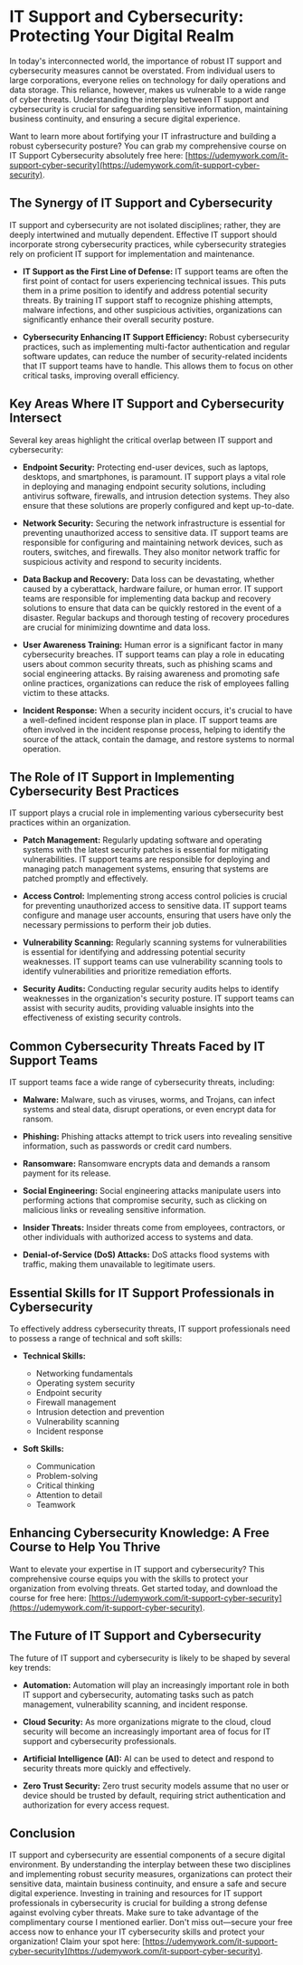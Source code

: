 # IT Support and Cybersecurity: Protecting Your Digital Realm

In today's interconnected world, the importance of robust IT support and cybersecurity measures cannot be overstated. From individual users to large corporations, everyone relies on technology for daily operations and data storage. This reliance, however, makes us vulnerable to a wide range of cyber threats. Understanding the interplay between IT support and cybersecurity is crucial for safeguarding sensitive information, maintaining business continuity, and ensuring a secure digital experience.

Want to learn more about fortifying your IT infrastructure and building a robust cybersecurity posture? You can grab my comprehensive course on IT Support Cybersecurity absolutely free here: [https://udemywork.com/it-support-cyber-security](https://udemywork.com/it-support-cyber-security).

## The Synergy of IT Support and Cybersecurity

IT support and cybersecurity are not isolated disciplines; rather, they are deeply intertwined and mutually dependent. Effective IT support should incorporate strong cybersecurity practices, while cybersecurity strategies rely on proficient IT support for implementation and maintenance.

*   **IT Support as the First Line of Defense:** IT support teams are often the first point of contact for users experiencing technical issues. This puts them in a prime position to identify and address potential security threats. By training IT support staff to recognize phishing attempts, malware infections, and other suspicious activities, organizations can significantly enhance their overall security posture.

*   **Cybersecurity Enhancing IT Support Efficiency:** Robust cybersecurity practices, such as implementing multi-factor authentication and regular software updates, can reduce the number of security-related incidents that IT support teams have to handle. This allows them to focus on other critical tasks, improving overall efficiency.

## Key Areas Where IT Support and Cybersecurity Intersect

Several key areas highlight the critical overlap between IT support and cybersecurity:

*   **Endpoint Security:** Protecting end-user devices, such as laptops, desktops, and smartphones, is paramount. IT support plays a vital role in deploying and managing endpoint security solutions, including antivirus software, firewalls, and intrusion detection systems. They also ensure that these solutions are properly configured and kept up-to-date.

*   **Network Security:** Securing the network infrastructure is essential for preventing unauthorized access to sensitive data. IT support teams are responsible for configuring and maintaining network devices, such as routers, switches, and firewalls. They also monitor network traffic for suspicious activity and respond to security incidents.

*   **Data Backup and Recovery:** Data loss can be devastating, whether caused by a cyberattack, hardware failure, or human error. IT support teams are responsible for implementing data backup and recovery solutions to ensure that data can be quickly restored in the event of a disaster. Regular backups and thorough testing of recovery procedures are crucial for minimizing downtime and data loss.

*   **User Awareness Training:** Human error is a significant factor in many cybersecurity breaches. IT support teams can play a role in educating users about common security threats, such as phishing scams and social engineering attacks. By raising awareness and promoting safe online practices, organizations can reduce the risk of employees falling victim to these attacks.

*   **Incident Response:** When a security incident occurs, it's crucial to have a well-defined incident response plan in place. IT support teams are often involved in the incident response process, helping to identify the source of the attack, contain the damage, and restore systems to normal operation.

## The Role of IT Support in Implementing Cybersecurity Best Practices

IT support plays a crucial role in implementing various cybersecurity best practices within an organization.

*   **Patch Management:** Regularly updating software and operating systems with the latest security patches is essential for mitigating vulnerabilities. IT support teams are responsible for deploying and managing patch management systems, ensuring that systems are patched promptly and effectively.

*   **Access Control:** Implementing strong access control policies is crucial for preventing unauthorized access to sensitive data. IT support teams configure and manage user accounts, ensuring that users have only the necessary permissions to perform their job duties.

*   **Vulnerability Scanning:** Regularly scanning systems for vulnerabilities is essential for identifying and addressing potential security weaknesses. IT support teams can use vulnerability scanning tools to identify vulnerabilities and prioritize remediation efforts.

*   **Security Audits:** Conducting regular security audits helps to identify weaknesses in the organization's security posture. IT support teams can assist with security audits, providing valuable insights into the effectiveness of existing security controls.

## Common Cybersecurity Threats Faced by IT Support Teams

IT support teams face a wide range of cybersecurity threats, including:

*   **Malware:** Malware, such as viruses, worms, and Trojans, can infect systems and steal data, disrupt operations, or even encrypt data for ransom.

*   **Phishing:** Phishing attacks attempt to trick users into revealing sensitive information, such as passwords or credit card numbers.

*   **Ransomware:** Ransomware encrypts data and demands a ransom payment for its release.

*   **Social Engineering:** Social engineering attacks manipulate users into performing actions that compromise security, such as clicking on malicious links or revealing sensitive information.

*   **Insider Threats:** Insider threats come from employees, contractors, or other individuals with authorized access to systems and data.

*   **Denial-of-Service (DoS) Attacks:** DoS attacks flood systems with traffic, making them unavailable to legitimate users.

## Essential Skills for IT Support Professionals in Cybersecurity

To effectively address cybersecurity threats, IT support professionals need to possess a range of technical and soft skills:

*   **Technical Skills:**
    *   Networking fundamentals
    *   Operating system security
    *   Endpoint security
    *   Firewall management
    *   Intrusion detection and prevention
    *   Vulnerability scanning
    *   Incident response

*   **Soft Skills:**
    *   Communication
    *   Problem-solving
    *   Critical thinking
    *   Attention to detail
    *   Teamwork

## Enhancing Cybersecurity Knowledge: A Free Course to Help You Thrive

Want to elevate your expertise in IT support and cybersecurity? This comprehensive course equips you with the skills to protect your organization from evolving threats. Get started today, and download the course for free here: [https://udemywork.com/it-support-cyber-security](https://udemywork.com/it-support-cyber-security).

## The Future of IT Support and Cybersecurity

The future of IT support and cybersecurity is likely to be shaped by several key trends:

*   **Automation:** Automation will play an increasingly important role in both IT support and cybersecurity, automating tasks such as patch management, vulnerability scanning, and incident response.

*   **Cloud Security:** As more organizations migrate to the cloud, cloud security will become an increasingly important area of focus for IT support and cybersecurity professionals.

*   **Artificial Intelligence (AI):** AI can be used to detect and respond to security threats more quickly and effectively.

*   **Zero Trust Security:** Zero trust security models assume that no user or device should be trusted by default, requiring strict authentication and authorization for every access request.

## Conclusion

IT support and cybersecurity are essential components of a secure digital environment. By understanding the interplay between these two disciplines and implementing robust security measures, organizations can protect their sensitive data, maintain business continuity, and ensure a safe and secure digital experience. Investing in training and resources for IT support professionals in cybersecurity is crucial for building a strong defense against evolving cyber threats. Make sure to take advantage of the complimentary course I mentioned earlier. Don't miss out—secure your free access now to enhance your IT cybersecurity skills and protect your organization! Claim your spot here: [https://udemywork.com/it-support-cyber-security](https://udemywork.com/it-support-cyber-security).
